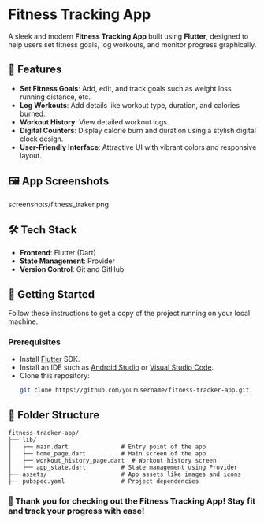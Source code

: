 # Fitness Tracking App

A sleek and modern **Fitness Tracking App** built using **Flutter**, designed to help users set fitness goals, log workouts, and monitor progress graphically. 

## 📱 Features
- **Set Fitness Goals**: Add, edit, and track goals such as weight loss, running distance, etc.
- **Log Workouts**: Add details like workout type, duration, and calories burned.
- **Workout History**: View detailed workout logs.
- **Digital Counters**: Display calorie burn and duration using a stylish digital clock design.
- **User-Friendly Interface**: Attractive UI with vibrant colors and responsive layout.

## 🖼️ App Screenshots
screenshots/fitness_traker.png
## 🛠️ Tech Stack
- **Frontend**: Flutter (Dart)
- **State Management**: Provider
- **Version Control**: Git and GitHub

## 🚀 Getting Started
Follow these instructions to get a copy of the project running on your local machine.

### Prerequisites
- Install [Flutter](https://flutter.dev/docs/get-started/install) SDK.
- Install an IDE such as [Android Studio](https://developer.android.com/studio) or [Visual Studio Code](https://code.visualstudio.com/).
- Clone this repository:
  ```bash
  git clone https://github.com/yourusername/fitness-tracker-app.git
  ```


## 📂 Folder Structure
```plaintext
fitness-tracker-app/
├── lib/
│   ├── main.dart               # Entry point of the app
│   ├── home_page.dart          # Main screen of the app
│   ├── workout_history_page.dart  # Workout history screen
│   ├── app_state.dart          # State management using Provider
├── assets/                     # App assets like images and icons
├── pubspec.yaml                # Project dependencies
```


### 🚀 Thank you for checking out the Fitness Tracking App! Stay fit and track your progress with ease!
